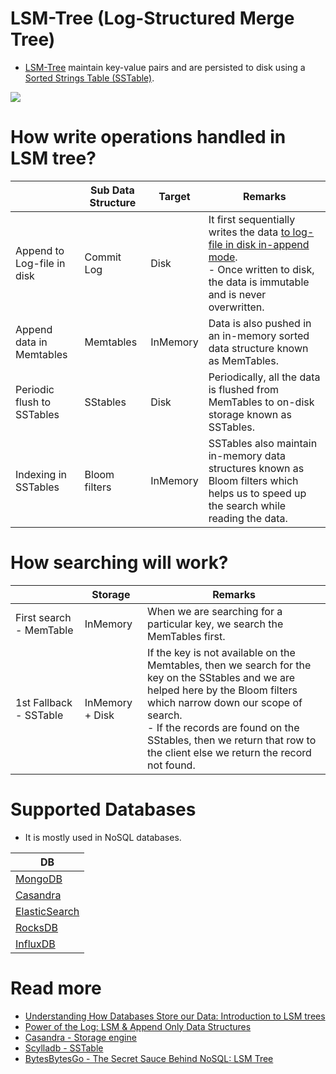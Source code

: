 # LSM-Tree (Log-Structured Merge Tree)
- [LSM-Tree](https://en.wikipedia.org/wiki/Log-structured_merge-tree) maintain key-value pairs and are persisted to disk using a [Sorted Strings Table (SSTable)](https://docs.datastax.com/en/archived/cassandra/3.0/cassandra/dml/dmlHowDataWritten.html).

![](https://www.scylladb.com/wp-content/uploads/sstable-diagram.png)

# How write operations handled in LSM tree?

|                            | Sub Data Structure | Target   | Remarks                                                                                                                                                                        |
|----------------------------|--------------------|----------|--------------------------------------------------------------------------------------------------------------------------------------------------------------------------------|
| Append to Log-file in disk | Commit Log         | Disk     | It first sequentially writes the data [to log-file in disk in-append mode](AppendOnlyProperty.md).<br/>- Once written to disk, the data is immutable and is never overwritten. |
| Append data in Memtables   | Memtables          | InMemory | Data is also pushed in an in-memory sorted data structure known as MemTables.                                                                                                  |
| Periodic flush to SSTables | SStables           | Disk     | Periodically, all the data is flushed from MemTables to on-disk storage known as SSTables.                                                                                     |
| Indexing in SSTables       | Bloom filters      | InMemory | SSTables also maintain in-memory data structures known as Bloom filters which helps us to speed up the search while reading the data.                                          |

# How searching will work?

|                         | Storage         | Remarks                                                                                                                                                                                                                                                                                                |
|-------------------------|-----------------|--------------------------------------------------------------------------------------------------------------------------------------------------------------------------------------------------------------------------------------------------------------------------------------------------------|
| First search - MemTable | InMemory        | When we are searching for a particular key, we search the MemTables first.                                                                                                                                                                                                                             |
| 1st Fallback - SSTable  | InMemory + Disk | If the key is not available on the Memtables, then we search for the key on the SStables and we are helped here by the Bloom filters which narrow down our scope of search.<br/>- If the records are found on the SStables, then we return that row to the client else we return the record not found. |

# Supported Databases
- It is mostly used in NoSQL databases.

| DB                                                            |
|---------------------------------------------------------------|
| [MongoDB](../10_Document-Databases/MongoDB.md)               |
| [Casandra](../11_WideColumn-Databases/ApacheCasandra.md) |
| [ElasticSearch](../9_Search-Databases/ElasticSearch/Readme.md)  |
| [RocksDB](../14_EmbededKeyValue-Databases/RocksDB.md)    |
| [InfluxDB](../12_TimeSeries-Databases/InfluxDB.md)       |

# Read more
- [Understanding How Databases Store our Data: Introduction to LSM trees](https://javascript.plainenglish.io/understanding-how-databases-store-our-data-introduction-to-lsm-trees-ec1c46096570)
- [Power of the Log: LSM & Append Only Data Structures](https://www.slideshare.net/ConfluentInc/power-of-the-loglsm-append-only-data-structures)
- [Casandra - Storage engine](https://docs.datastax.com/en/cassandra-oss/3.x/cassandra/dml/dmlManageOndisk.html)
- [Scylladb - SSTable](https://www.scylladb.com/glossary/sstable/)
- [BytesBytesGo - The Secret Sauce Behind NoSQL: LSM Tree](https://www.youtube.com/watch?v=I6jB0nM9SKU)
